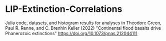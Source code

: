 # LIP-Extinction-Correlations
Julia code, datasets, and histogram results for analyses in Theodore Green, Paul R. Renne, and C. Brenhin Keller (2022) "Continental flood basalts drive Phanerozoic extinctions"    https://doi.org/10.1073/pnas.212044111
